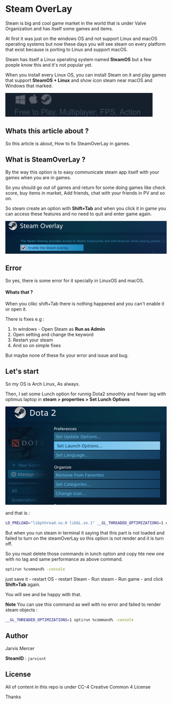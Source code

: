 # Steam OverLay

Steam is big and cool game market in the world that is under Valve Organization and has itself some games and items.

At first it was just on the windows OS and not support Linux and macOS operating systems but now these days you will see steam on every platform that exist because is porting to Linux and support macOS.

Steam has itself a Linux operating system named **SteamOS** but a few poeple know this and it's not popular yet.

When you install every Linux OS, you can install Steam on it and play games that support **SteamOS + Linux** and show icon steam near macOS and Windows that marked.

![supportMarked](img/supportMarked.png)


## Whats this article about ?

So this article is about, How to fix SteamOverLay in games.




## What is SteamOverLay ?

By the way this option is to easy communicate steam app itself with your games when you are in games.

So you should go out of games and return for some doing games like check score, buy items in market, Add friends, chat with your friends in PV and so on.

So steam create an option with **Shift+Tab** and when you click it in game you can access these features and no need to quit and enter game again.



![SteamOverlay](img/SteamOverlay.png)




## Error

So yes, there is some error for it specially in LinuxOS and macOS.


#### Whats that ?

When you clikc shift+Tab there is nothing happened and you can't enable it or open it.

There is fixes e.g :

1. In windows - Open Steam as **Run as Admin**
2. Open setting and change the keyword
3. Restart your steam
4. And so on simple fixes

But maybe none of these fix your error and issue and bug.




## Let's start

So my OS is Arch Linux, As always.

Then, I set some Lunch option for runnig Dota2 smoothly and fewer lag with optimus laptop in **steam > properties > Set Lunch Options** 



![LunchOptions](img/LunchOptions.png)



and that is :

```sh
LD_PRELOAD="libpthread.so.0 libGL.so.1" __GL_THREADED_OPTIMIZATIONS=1 optirun %command% -console
```


But when you run steam in terminal it saying that this part is not loaded and failed to turn on the steamOverLay so this option is not render and it is turn off.

So you must delete those commands in lunch option and copy hte new one with no lag and same performance as above command.



```sh
optirun %command% -console
```



just save it - restart OS - restart Steam - Run steam - Run game - and click **Shift+Tab** again.

You will see and be happy with that.

**Note** You can use this command as well with no error and failed to render steam objects :



```sh
__GL_THREADED_OPTIMIZATIONS=1 optirun %command% -console
```



## Author

Jarvis Mercer

**SteamID** : `jarvisnt`



## License

All of content in this repo is under CC-4 Creative Common 4 License

Thanks